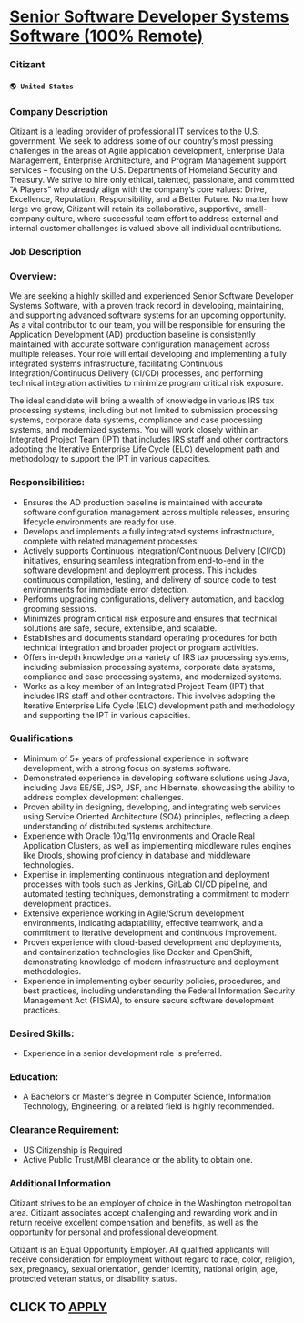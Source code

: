 # [Senior Software Developer Systems Software (100% Remote)](https://www.remotewlb.com/apply/senior-software-developer-systems-software-100-remote)  
### Citizant  
#### `🌎 United States`  

### Company Description

Citizant is a leading provider of professional IT services to the U.S. government. We seek to address some of our country’s most pressing challenges in the areas of Agile application development, Enterprise Data Management, Enterprise Architecture, and Program Management support services – focusing on the U.S. Departments of Homeland Security and Treasury. We strive to hire only ethical, talented, passionate, and committed “A Players” who already align with the company’s core values: Drive, Excellence, Reputation, Responsibility, and a Better Future. No matter how large we grow, Citizant will retain its collaborative, supportive, small-company culture, where successful team effort to address external and internal customer challenges is valued above all individual contributions.

### Job Description

### Overview:

We are seeking a highly skilled and experienced Senior Software Developer Systems Software, with a proven track record in developing, maintaining, and supporting advanced software systems for an upcoming opportunity. As a vital contributor to our team, you will be responsible for ensuring the Application Development (AD) production baseline is consistently maintained with accurate software configuration management across multiple releases. Your role will entail developing and implementing a fully integrated systems infrastructure, facilitating Continuous Integration/Continuous Delivery (CI/CD) processes, and performing technical integration activities to minimize program critical risk exposure.

The ideal candidate will bring a wealth of knowledge in various IRS tax processing systems, including but not limited to submission processing systems, corporate data systems, compliance and case processing systems, and modernized systems. You will work closely within an Integrated Project Team (IPT) that includes IRS staff and other contractors, adopting the Iterative Enterprise Life Cycle (ELC) development path and methodology to support the IPT in various capacities.

### Responsibilities:

  * Ensures the AD production baseline is maintained with accurate software configuration management across multiple releases, ensuring lifecycle environments are ready for use.
  * Develops and implements a fully integrated systems infrastructure, complete with related management processes.
  * Actively supports Continuous Integration/Continuous Delivery (CI/CD) initiatives, ensuring seamless integration from end-to-end in the software development and deployment process. This includes continuous compilation, testing, and delivery of source code to test environments for immediate error detection.
  * Performs upgrading configurations, delivery automation, and backlog grooming sessions.
  * Minimizes program critical risk exposure and ensures that technical solutions are safe, secure, extensible, and scalable.
  * Establishes and documents standard operating procedures for both technical integration and broader project or program activities.
  * Offers in-depth knowledge on a variety of IRS tax processing systems, including submission processing systems, corporate data systems, compliance and case processing systems, and modernized systems.
  * Works as a key member of an Integrated Project Team (IPT) that includes IRS staff and other contractors. This involves adopting the Iterative Enterprise Life Cycle (ELC) development path and methodology and supporting the IPT in various capacities.

### Qualifications

  * Minimum of 5+ years of professional experience in software development, with a strong focus on systems software.
  * Demonstrated experience in developing software solutions using Java, including Java EE/SE, JSP, JSF, and Hibernate, showcasing the ability to address complex development challenges.
  * Proven ability in designing, developing, and integrating web services using Service Oriented Architecture (SOA) principles, reflecting a deep understanding of distributed systems architecture.
  * Experience with Oracle 10g/11g environments and Oracle Real Application Clusters, as well as implementing middleware rules engines like Drools, showing proficiency in database and middleware technologies.
  * Expertise in implementing continuous integration and deployment processes with tools such as Jenkins, GitLab CI/CD pipeline, and automated testing techniques, demonstrating a commitment to modern development practices.
  * Extensive experience working in Agile/Scrum development environments, indicating adaptability, effective teamwork, and a commitment to iterative development and continuous improvement.
  * Proven experience with cloud-based development and deployments, and containerization technologies like Docker and OpenShift, demonstrating knowledge of modern infrastructure and deployment methodologies.
  * Experience in implementing cyber security policies, procedures, and best practices, including understanding the Federal Information Security Management Act (FISMA), to ensure secure software development practices.

### Desired Skills:

  * Experience in a senior development role is preferred.

### Education:

  * A Bachelor’s or Master’s degree in Computer Science, Information Technology, Engineering, or a related field is highly recommended.

### Clearance Requirement:

  * US Citizenship is Required
  * Active Public Trust/MBI clearance or the ability to obtain one.

### Additional Information

Citizant strives to be an employer of choice in the Washington metropolitan area. Citizant associates accept challenging and rewarding work and in return receive excellent compensation and benefits, as well as the opportunity for personal and professional development.  
  
Citizant is an Equal Opportunity Employer. All qualified applicants will receive consideration for employment without regard to race, color, religion, sex, pregnancy, sexual orientation, gender identity, national origin, age, protected veteran status, or disability status.

  
## CLICK TO [APPLY](https://www.remotewlb.com/apply/senior-software-developer-systems-software-100-remote)

